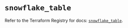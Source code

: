 # `snowflake_table`

Refer to the Terraform Registry for docs: [`snowflake_table`](https://registry.terraform.io/providers/snowflake-labs/snowflake/1.0.0/docs/resources/table).
